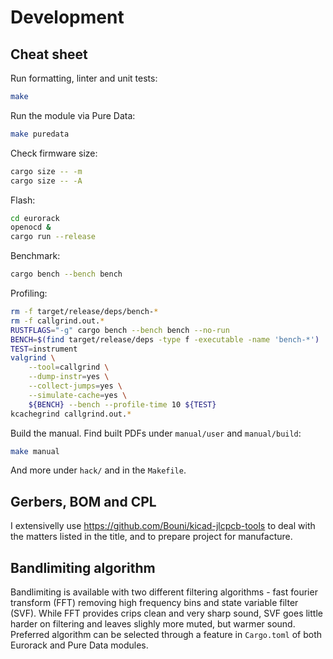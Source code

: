 # Development

## Cheat sheet

Run formatting, linter and unit tests:

``` sh
make
```

Run the module via Pure Data:

```sh
make puredata
```

Check firmware size:

``` sh
cargo size -- -m
cargo size -- -A
```

Flash:

``` sh
cd eurorack
openocd &
cargo run --release
```

Benchmark:

``` sh
cargo bench --bench bench
```

Profiling:

``` sh
rm -f target/release/deps/bench-*
rm -f callgrind.out.*
RUSTFLAGS="-g" cargo bench --bench bench --no-run
BENCH=$(find target/release/deps -type f -executable -name 'bench-*')
TEST=instrument
valgrind \
    --tool=callgrind \
    --dump-instr=yes \
    --collect-jumps=yes \
    --simulate-cache=yes \
    ${BENCH} --bench --profile-time 10 ${TEST}
kcachegrind callgrind.out.*
```

Build the manual. Find built PDFs under `manual/user` and `manual/build`:

``` sh
make manual
```

And more under `hack/` and in the `Makefile`.

## Gerbers, BOM and CPL

I extensivelly use https://github.com/Bouni/kicad-jlcpcb-tools to deal with the
matters listed in the title, and to prepare project for manufacture.

## Bandlimiting algorithm

Bandlimiting is available with two different filtering algorithms - fast fourier
transform (FFT) removing high frequency bins and state variable filter (SVF).
While FFT provides crips clean and very sharp sound, SVF goes little harder on
filtering and leaves slighly more muted, but warmer sound. Preferred algorithm
can be selected through a feature in `Cargo.toml` of both Eurorack and Pure Data
modules.
